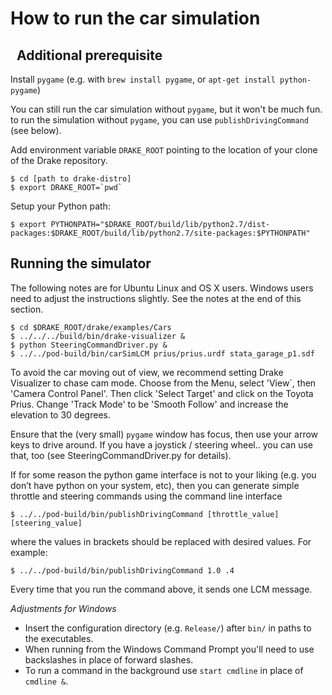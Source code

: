 How to run the car simulation
=============================
 
Additional prerequisite
-----------------------

Install `pygame` (e.g. with `brew install pygame`, or `apt-get install python-pygame`)

You can still run the car simulation without `pygame`, but it won't be much fun.
to run the simulation without `pygame`, you can use `publishDrivingCommand` (see below).

Add environment variable `DRAKE_ROOT` pointing to the location of your clone of the Drake repository.

```
$ cd [path to drake-distro]
$ export DRAKE_ROOT=`pwd`
```

Setup your Python path:

```
$ export PYTHONPATH="$DRAKE_ROOT/build/lib/python2.7/dist-packages:$DRAKE_ROOT/build/lib/python2.7/site-packages:$PYTHONPATH"
```

Running the simulator
---------------------
The following notes are for Ubuntu Linux and OS X users. Windows users need to adjust the instructions slightly. See the notes at the end of this section.

```
$ cd $DRAKE_ROOT/drake/examples/Cars
$ ../../../build/bin/drake-visualizer &
$ python SteeringCommandDriver.py &
$ ../../pod-build/bin/carSimLCM prius/prius.urdf stata_garage_p1.sdf
```

To avoid the car moving out of view, we recommend setting Drake Visualizer to chase cam mode.  Choose from the Menu, select 'View`, then 'Camera Control Panel'. Then click 'Select Target' and click on the Toyota Prius.  Change 'Track Mode' to be 'Smooth Follow' and increase the elevation to 30 degrees.

Ensure that the (very small) `pygame` window has focus, then use your arrow
keys to drive around. If you have a joystick / steering wheel.. you can use
that, too (see SteeringCommandDriver.py for details).

If for some reason the python game interface is not to your liking (e.g. you
don’t have python on your system, etc), then you can generate simple throttle
and steering commands using the command line interface

```
$ ../../pod-build/bin/publishDrivingCommand [throttle_value] [steering_value]
```
where the values in brackets should be replaced with desired values.  For example:

```
$ ../../pod-build/bin/publishDrivingCommand 1.0 .4
```
Every time that you run the command above, it sends one LCM message.

*Adjustments for Windows*
- Insert the configuration directory (e.g. `Release/`) after `bin/` in paths to 
the executables.
- When running from the Windows Command Prompt you'll need to use backslashes in
place of forward slashes.
- To run a command in the background use `start cmdline` in place of `cmdline &`.
